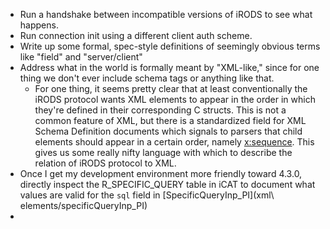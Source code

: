 - Run a handshake between incompatible versions of iRODS to see what happens.
- Run connection init using a different client auth scheme.
- Write up some formal, spec-style definitions of seemingly obvious terms like "field" and "server/client"
- Address what in the world is formally meant by "XML-like," since for one thing we don't ever include schema tags or anything like that. 
	- For one thing, it seems pretty clear that at least conventionally the iRODS protocol wants XML elements to appear in the order in which they're defined in their corresponding C structs. This is not a common feature of XML, but there is a standardized field for XML Schema Definition documents which signals to parsers that child elements should appear in a certain order, namely [x:sequence](https://www.w3schools.com/xml/el_sequence.asp). This gives us some really nifty language with which to describe the relation of iRODS protocol to XML.
- Once I get my development environment more friendly toward 4.3.0, directly inspect the R_SPECIFIC_QUERY table in iCAT to document what values are valid for the `sql` field in [SpecificQueryInp_PI](xml\ elements/specificQueryInp_PI)
- 